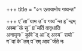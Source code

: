 +++
title = "०१ एतायामोप गव्यन्त"

+++
ए᳓ता᳓याम उ᳓प गव्य᳓न्त इ᳓न्द्रम्  
अस्मा᳓कं सु᳓ प्र᳓मतिं वावृधाति  
अनामृणः᳓ कुवि᳓द् आ᳓द् अस्य᳓ रायो᳓  
ग᳓वां के᳓तम् प᳓रम् आव᳓र्जते नः